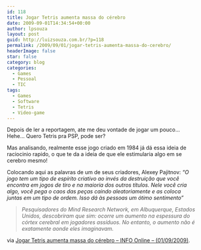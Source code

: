 ```yaml
---
id: 118
title: Jogar Tetris aumenta massa do cérebro
date: 2009-09-01T14:34:54+00:00
author: lpsouza
layout: post
guid: http://luizsouza.com.br/?p=118
permalink: /2009/09/01/jogar-tetris-aumenta-massa-do-cerebro/
headerImage: false
star: false
category: blog
categories:
  - Games
  - Pessoal
  - TIC
tags:
  - Games
  - Software
  - Tetris
  - Video-game
---
```

Depois de ler a reportagem, ate me deu vontade de jogar um pouco&#8230; Hehe&#8230; Quero Tetris pra PSP, pode ser?

Mas analisando, realmente esse jogo criado em 1984 já dá essa ideia de raciocinio rapido, o que te da a ideia de que ele estimularia algo em se cerebro mesmo!

Colocando aqui as palavras de um de seus criadores, Alexey Pajitnov: _&#8220;O jogo tem um tipo de espírito criativo ao invés da destruição que você encontra em jogos de tiro e na maioria dos outros títulos. Nele você cria algo, você pega o caos das peças caindo aleatoriamente e as coloca juntas em um tipo de ordem. Isso dá às pessoas um ótimo sentimento&#8221;_

> _Pesquisadores do Mind Research Network, em Albuquerque, Estados Unidos, descobriram que sim: ocorre um aumento na espessura do córtex cerebral em jogadores assíduos. No entanto, o aumento não é exatamente aonde eles imaginavam._

via [Jogar Tetris aumenta massa do cérebro &#8211; INFO Online &#8211; (01/09/2009)](http://info.abril.com.br/noticias/ciencia/jogar-tetris-aumenta-massa-do-cerebro-01092009-20.shl).